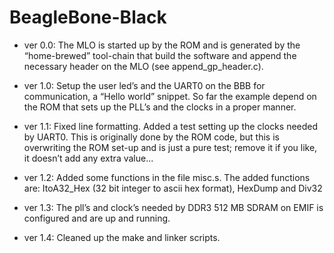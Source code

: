 BeagleBone-Black
================
- ver 0.0: The MLO is started up by the ROM and is generated by the
  “home-brewed” tool-chain that build the software and append the necessary 
  header on the MLO (see append_gp_header.c).

- ver 1.0: Setup the user led’s and the UART0 on the BBB for communication, 
  a “Hello world” snippet. So far the example depend on the ROM that sets up 
  the PLL’s and the clocks in a proper manner.

- ver 1.1: Fixed line formatting. Added a test setting up the clocks needed by 
  UART0. This is originally done by the ROM code, but this is overwriting the 
  ROM set-up and is just a pure test; remove it if you like, it doesn’t add any 
  extra value... 

- ver 1.2: Added some functions in the file misc.s. The added functions are:
  ItoA32_Hex (32 bit integer to ascii hex format), HexDump and Div32

- ver 1.3: The pll’s and clock’s needed by DDR3 512 MB SDRAM on EMIF is 
  configured and are up and running.

- ver 1.4: Cleaned up the make and linker scripts.




